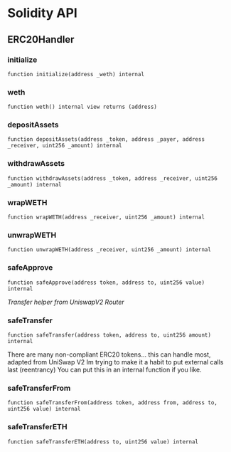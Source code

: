 # Solidity API

## ERC20Handler

### initialize

```solidity
function initialize(address _weth) internal
```

### weth

```solidity
function weth() internal view returns (address)
```

### depositAssets

```solidity
function depositAssets(address _token, address _payer, address _receiver, uint256 _amount) internal
```

### withdrawAssets

```solidity
function withdrawAssets(address _token, address _receiver, uint256 _amount) internal
```

### wrapWETH

```solidity
function wrapWETH(address _receiver, uint256 _amount) internal
```

### unwrapWETH

```solidity
function unwrapWETH(address _receiver, uint256 _amount) internal
```

### safeApprove

```solidity
function safeApprove(address token, address to, uint256 value) internal
```

_Transfer helper from UniswapV2 Router_

### safeTransfer

```solidity
function safeTransfer(address token, address to, uint256 amount) internal
```

There are many non-compliant ERC20 tokens... this can handle most, adapted from UniSwap V2
Im trying to make it a habit to put external calls last (reentrancy)
You can put this in an internal function if you like.

### safeTransferFrom

```solidity
function safeTransferFrom(address token, address from, address to, uint256 value) internal
```

### safeTransferETH

```solidity
function safeTransferETH(address to, uint256 value) internal
```

